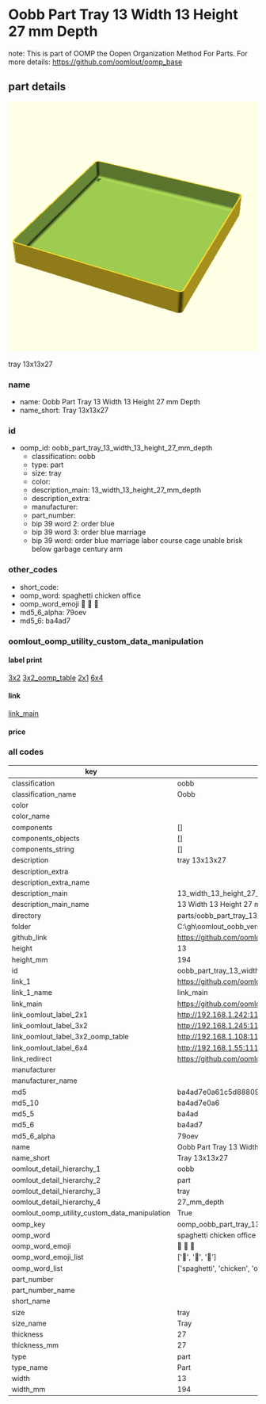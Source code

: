 # Oobb Part Tray 13 Width 13 Height 27 mm Depth  

note: This is part of OOMP the Oopen Organization Method For Parts. For more details: https://github.com/oomlout/oomp_base

##  part details
  

[![](3dpr.png)](3dpr.png)

tray 13x13x27



### name
* name: Oobb Part Tray 13 Width 13 Height 27 mm Depth
* name_short: Tray 13x13x27 
### id
* oomp_id: oobb_part_tray_13_width_13_height_27_mm_depth
  * classification: oobb
  * type: part
  * size: tray
  * color: 
  * description_main: 13_width_13_height_27_mm_depth
  * description_extra: 
  * manufacturer: 
  * part_number: 
  * bip 39 word 2: order blue
  * bip 39 word 3: order blue marriage
  * bip 39 word: order blue marriage labor course cage unable brisk below garbage century arm

### other_codes
* short_code: 
* oomp_word: spaghetti chicken office
* oomp_word_emoji :spaghetti: :chicken: :office:
* md5_6_alpha: 79oev
* md5_6: ba4ad7






### oomlout_oomp_utility_custom_data_manipulation
#### label print
[3x2](http://192.168.1.245:1112/?label=oomp%2079oev)
[3x2_oomp_table](http://192.168.1.108:1112/?label=oomp%2079oev)
[2x1](http://192.168.1.242:1112/?label=oomp%2079oev)
[6x4](http://192.168.1.55:1112/?label=oomp%2079oev)    

#### link

[link_main](https://github.com/oomlout/oomlout_oobb_version_4_generated_parts/tree/main/navigation_oomp/oobb/part/tray/13_width_13_height_27_mm_depth/part)                              

#### price







### all codes 
| key | value |  
| --- | --- |  
| classification | oobb |  
| classification_name | Oobb |  
| color |  |  
| color_name |  |  
| components | [] |  
| components_objects | [] |  
| components_string | [] |  
| description | tray 13x13x27 |  
| description_extra |  |  
| description_extra_name |  |  
| description_main | 13_width_13_height_27_mm_depth |  
| description_main_name | 13 Width 13 Height 27 mm Depth |  
| directory | parts/oobb_part_tray_13_width_13_height_27_mm_depth |  
| folder | C:\gh\oomlout_oobb_version_4_generated_parts\parts\oobb_part_tray_13_width_13_height_27_mm_depth |  
| github_link | https://github.com/oomlout/oomlout_oomp_part_src/tree/main/parts/oobb_part_tray_13_width_13_height_27_mm_depth |  
| height | 13 |  
| height_mm | 194 |  
| id | oobb_part_tray_13_width_13_height_27_mm_depth |  
| link_1 | https://github.com/oomlout/oomlout_oobb_version_4_generated_parts/tree/main/navigation_oomp/oobb/part/tray/13_width_13_height_27_mm_depth/part |  
| link_1_name | link_main |  
| link_main | https://github.com/oomlout/oomlout_oobb_version_4_generated_parts/tree/main/navigation_oomp/oobb/part/tray/13_width_13_height_27_mm_depth/part |  
| link_oomlout_label_2x1 | http://192.168.1.242:1112/?label=oomp%2079oev |  
| link_oomlout_label_3x2 | http://192.168.1.245:1112/?label=oomp%2079oev |  
| link_oomlout_label_3x2_oomp_table | http://192.168.1.108:1112/?label=oomp%2079oev |  
| link_oomlout_label_6x4 | http://192.168.1.55:1112/?label=oomp%2079oev |  
| link_redirect | https://github.com/oomlout/oomlout_oobb_version_4_generated_parts/tree/main/parts/oobb_tray_13_13_27 |  
| manufacturer |  |  
| manufacturer_name |  |  
| md5 | ba4ad7e0a61c5d888098a7c5108614e1 |  
| md5_10 | ba4ad7e0a6 |  
| md5_5 | ba4ad |  
| md5_6 | ba4ad7 |  
| md5_6_alpha | 79oev |  
| name | Oobb Part Tray 13 Width 13 Height 27 mm Depth |  
| name_short | Tray 13x13x27  |  
| oomlout_detail_hierarchy_1 | oobb |  
| oomlout_detail_hierarchy_2 | part |  
| oomlout_detail_hierarchy_3 | tray |  
| oomlout_detail_hierarchy_4 | 27_mm_depth |  
| oomlout_oomp_utility_custom_data_manipulation | True |  
| oomp_key | oomp_oobb_part_tray_13_width_13_height_27_mm_depth |  
| oomp_word | spaghetti chicken office |  
| oomp_word_emoji | :spaghetti: :chicken: :office: |  
| oomp_word_emoji_list | [':spaghetti:', ':chicken:', ':office:'] |  
| oomp_word_list | ['spaghetti', 'chicken', 'office'] |  
| part_number |  |  
| part_number_name |  |  
| short_name |  |  
| size | tray |  
| size_name | Tray |  
| thickness | 27 |  
| thickness_mm | 27 |  
| type | part |  
| type_name | Part |  
| width | 13 |  
| width_mm | 194 |  
